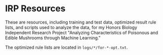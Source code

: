 # IRP Resources

These are resources, including training and test data, optimized result rule lists, and scripts used to analyze the data, for my Honors Biology Independent Research Project "Analyzing Characteristics of 
Poisonous and Edible Mushrooms through Machine Learning."

The optimized rule lists are located in `logs/*/for-*-opt.txt`.
